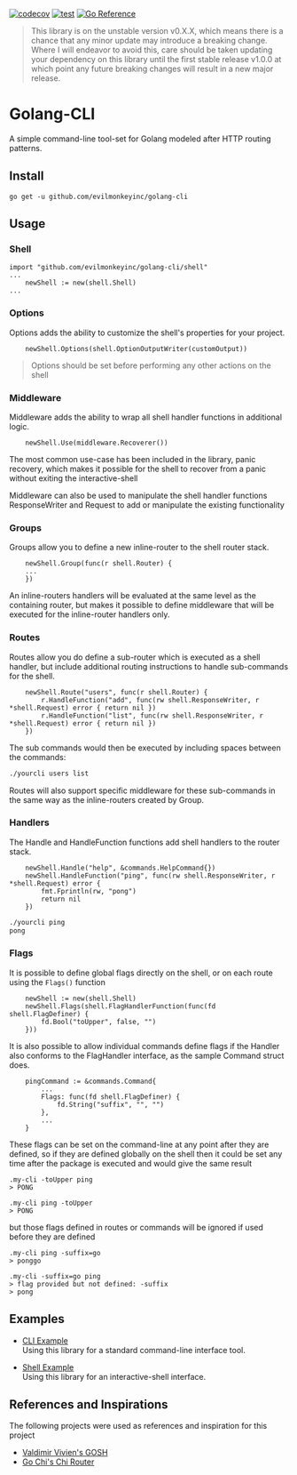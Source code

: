 [![codecov](https://codecov.io/gh/evilmonkeyinc/golang-cli/branch/main/graph/badge.svg?token=4PU85I7J2R)](https://codecov.io/gh/evilmonkeyinc/golang-cli)
[![test](https://github.com/evilmonkeyinc/golang-cli/actions/workflows/test.yaml/badge.svg?branch=main)](https://github.com/evilmonkeyinc/golang-cli/actions/workflows/test.yaml)
[![Go Reference](https://pkg.go.dev/badge/github.com/evilmonkeyinc/golang-cli.svg)](https://pkg.go.dev/github.com/evilmonkeyinc/golang-cli)

> This library is on the unstable version v0.X.X, which means there is a chance that any minor update may introduce a breaking change. Where I will endeavor to avoid this, care should be taken updating your dependency on this library until the first stable release v1.0.0 at which point any future breaking changes will result in a new major release.

# Golang-CLI

A simple command-line tool-set for Golang modeled after HTTP routing patterns.

## Install

`go get -u github.com/evilmonkeyinc/golang-cli`

## Usage

### Shell

```golang
import "github.com/evilmonkeyinc/golang-cli/shell"
...
    newShell := new(shell.Shell)
...
```

### Options

Options adds the ability to customize the shell's properties for your project.

```golang
    newShell.Options(shell.OptionOutputWriter(customOutput))
```

> Options should be set before performing any other actions on the shell

### Middleware

Middleware adds the ability to wrap all shell handler functions in additional logic.

```golang
    newShell.Use(middleware.Recoverer())
```

The most common use-case has been included in the library, panic recovery, which 
makes it possible for the shell to recover from a panic without exiting the interactive-shell

Middleware can also be used to manipulate the shell handler functions ResponseWriter and Request to add or manipulate the existing functionality

### Groups

Groups allow you to define a new inline-router to the shell router stack.

```golang
	newShell.Group(func(r shell.Router) {
	...
	})
```

An inline-routers handlers will be evaluated at the same level as the containing router, but makes it possible to define middleware that will be executed for the inline-router handlers only.

### Routes

Routes allow you do define a sub-router which is executed as a shell handler, but include additional
routing instructions to handle sub-commands for the shell.

```golang
    newShell.Route("users", func(r shell.Router) {
		r.HandleFunction("add", func(rw shell.ResponseWriter, r *shell.Request) error { return nil })
		r.HandleFunction("list", func(rw shell.ResponseWriter, r *shell.Request) error { return nil })
	})
```

The sub commands would then be executed by including spaces between the commands:

```bash
./yourcli users list
```

Routes will also support specific middleware for these sub-commands in the same way as the inline-routers created by Group.

### Handlers

The Handle and HandleFunction functions add shell handlers to the router stack. 

```golang
	newShell.Handle("help", &commands.HelpCommand{})
	newShell.HandleFunction("ping", func(rw shell.ResponseWriter, r *shell.Request) error {
		fmt.Fprintln(rw, "pong")
		return nil
	})
```

```bash
./yourcli ping
pong
```

### Flags

It is possible to define global flags directly on the shell, or on each route using the `Flags()` function

```golang
	newShell := new(shell.Shell)
	newShell.Flags(shell.FlagHandlerFunction(func(fd shell.FlagDefiner) {
		fd.Bool("toUpper", false, "")
	}))
```

It is also possible to allow individual commands define flags if the Handler also conforms to the FlagHandler interface, as the sample Command struct does.

```golang
	pingCommand := &commands.Command{
		...
		Flags: func(fd shell.FlagDefiner) {
			fd.String("suffix", "", "")
		},
		...
	}
```

These flags can be set on the command-line at any point after they are defined, so if they are defined globally on the shell then it could be set any time after the package is executed and would give the same result

```base
.my-cli -toUpper ping
> PONG

.my-cli ping -toUpper
> PONG
```

but those flags defined in routes or commands will be ignored if used before they are defined

```base
.my-cli ping -suffix=go
> ponggo

.my-cli -suffix=go ping
> flag provided but not defined: -suffix
> pong
```

## Examples

- [CLI Example](examples/cli/main.go)  
Using this library for a standard command-line interface tool.

- [Shell Example](examples/shell/main.go)  
Using this library for an interactive-shell interface.

## References and Inspirations

The following projects were used as references and inspiration for this project 

- [Valdimir Vivien's GOSH](https://github.com/vladimirvivien/gosh)  
- [Go Chi's Chi Router](https://github.com/go-chi/chi)
